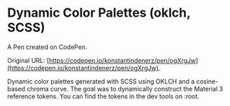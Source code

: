 # Dynamic Color Palettes (oklch, SCSS)

A Pen created on CodePen.

Original URL: [https://codepen.io/konstantindenerz/pen/ogXrgJw](https://codepen.io/konstantindenerz/pen/ogXrgJw).

Dynamic color palettes generated with SCSS using OKLCH and a cosine-based chroma curve. The goal was to dynamically construct the Material 3 reference tokens. You can find the tokens in the dev tools on :root.